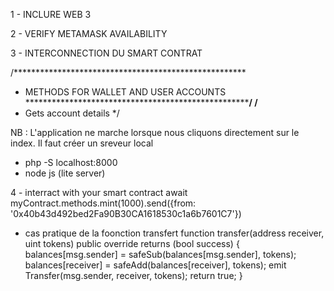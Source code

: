 1 - INCLURE WEB 3 
<!-- INCLURE WEB3 DANS TON CODE : PAR LE CDN METHONE 1-->
<script src="./node_modules/web3/dist/web3.min.js"></script>

<!-- INCLURE WEB3 DANS TON CODE : PAR LE local METHONE 2-->
<script src="./assets/js/web3.js"></script>

<!-- INCLURE WEB3 DANS TON CODE : PAR LE CDN METHONE 3-->
<script src="https://cdnjs.cloudflare.com/ajax/libs/web3/1.6.1-rc.0/web3.min.js"></script>


2 - VERIFY METAMASK AVAILABILITY
<script >
  async function CheckMetamaskConnection() {
    // Modern dapp browsers...
    if (window.ethereum) {
      window.web3 = new Web3(window.ethereum)
      try {
        // Request account access if needed
        // await ethereum.enable(); //depreciated
        // Acccounts now exposed
        // getAccounts()
        return true
      } catch (error) {
        // User denied account access...
        return false
      }
    }
    // Legacy dapp browsers...
    else if (window.web3) {
      window.web3 = new Web3(web3.currentProvider)
      // Acccounts always exposed
      return true
    }
    // Non-dapp browsers...
    else {
      // console.log('not found CheckMetamaskConnection')
      console.log(
        'Non-Ethereum browser detected. You should consider trying MetaMask!',
      )
      return false
    }
  }
</script>

3 - INTERCONNECTION DU SMART CONTRAT

<script >
$(document).ready(async function () {});

if (IsMetamask) {
      //mettre ajour stepper
      console.log(")))))");
      $('.ismetamask-installed').removeClass("bg-danger").addClass('bg-success');
      $('.ismetamask-installed').attr("disabled", true);

      // console.log(web3.eth);
      try {
        myContract = await new web3.eth.Contract(
          SmartContractABI,
          SmartContractAddress,
          {
            data: SmartContractByteCode,
          },
        )
      } catch (error) {
        // console.log(error);
        console.log("Une erreur est advenue");
        return;
      }
}

</script>



/*****************************************************
  * METHODS FOR WALLET AND USER ACCOUNTS
*****************************************************/
/**
* Gets account details
*/

<script>
   async function getAccounts() {
    try {
      const _accounts = await web3.eth.getAccounts()

      for (const account of _accounts) {
        const balanceWei = await web3.eth.getBalance(account)
        const balance = web3.utils.fromWei(balanceWei)
        accounts.push({
          account,
          balance,
        })
      }
      return { error: false, account: accounts[0].account, balance: accounts[0].balance }
    } catch (error) {
      // User denied account access...
      console.log('error getAccounts')
      console.log(error)
      return { error: true, error: error }
    }
  }
</script>


NB : 
L'application ne marche lorsque nous cliquons directement sur le index. Il faut créer un sreveur local

-  php -S localhost:8000   
-  node js (lite server)


4 - interract with your smart contract 
await myContract.methods.mint(1000).send({from: '0x40b43d492bed2Fa90B30CA1618530c1a6b7601C7'})
- cas pratique de la foonction transfert 
    function transfer(address receiver, uint tokens) public override returns (bool success) {
        balances[msg.sender] = safeSub(balances[msg.sender], tokens);
        balances[receiver] = safeAdd(balances[receiver], tokens);
        emit Transfer(msg.sender, receiver, tokens);
        return true;
    }
